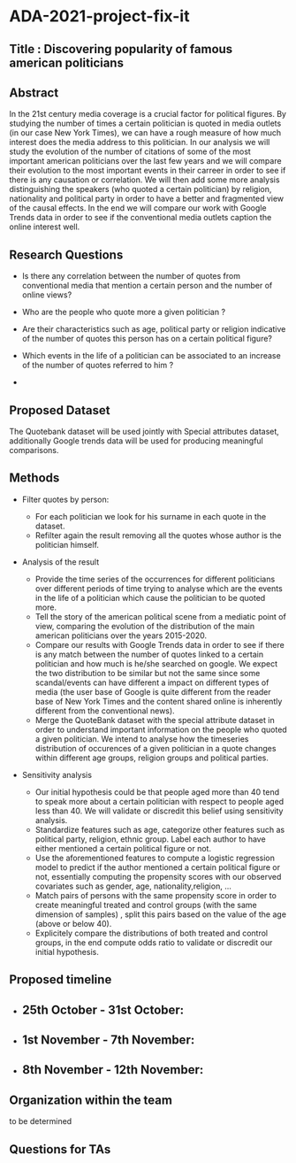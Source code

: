 # ADA-2021-project-fix-it

## Title : Discovering popularity of famous american politicians 

## Abstract

In the 21st century media coverage is a crucial factor for political figures. By studying the number of times a certain politician is quoted in media outlets (in our case New York Times), we can have a rough measure of how much interest does the media address to this politician.
In our analysis we will study the evolution of the number of citations of some of the most important american politicians over the last few years and we will compare their evolution to the most important events in their carreer in order to see if there is any causation or correlation. We will then add some more analysis distinguishing the speakers (who quoted a certain politician) by religion, nationality and political party in order to have a better and fragmented view of the causal effects. In the end we will compare our work with Google Trends data in order to see if the conventional media outlets caption the online interest well.

## Research Questions

- Is there any correlation between the number of quotes from conventional media that mention a certain person and the number of online views?

- Who are the people who quote more a given politician ?

- Are their characteristics such as age, political party or religion indicative of the number of quotes this person has on a certain political figure?

- Which events in the life of a politician can be associated to an increase of the number of quotes referred to him ? 

- 
## Proposed Dataset

The Quotebank dataset will be used jointly with Special attributes dataset, additionally Google trends data will be used for producing meaningful comparisons.

## Methods

* Filter quotes by person:
  - For each politician we look for his surname in each quote in the dataset.
  - Refilter again the result removing all the quotes whose author is the politician himself.
 
* Analysis of the result
  - Provide the time series of the occurrences for different politicians over different periods of time trying to analyse which are the events in the life of a politician which cause the politician to be quoted more.
  - Tell the story of the american political scene from a mediatic point of view, comparing the evolution of the distribution of the main american politicians over the years 2015-2020.
  - Compare our results with Google Trends data in order to see if there is any match between the number of quotes linked to a certain politician and how much is he/she searched on google. We expect the two distribution to be similar but not the same since some scandal/events can have different a impact on different types of media (the user base of Google is quite different from the reader base of New York Times and the content shared online is inherently different from the conventional news). 
  - Merge the QuoteBank dataset with the special attribute dataset in order to understand important information on the people who quoted a given politician. We intend to analyse how the timeseries distribution of occurences of a given politician in a quote changes within different age groups, religion groups and political parties.

* Sensitivity analysis
  - Our initial hypothesis could be that people aged more than 40 tend to speak more about a certain politician with respect to people aged less than 40. We will validate or discredit this belief using sensitivity analysis.
  - Standardize features such as age, categorize other features such as political party, religion, ethnic group. Label each author to have either mentioned a certain political figure or not.
  - Use the aforementioned features to compute a logistic regression model to predict if the author mentioned a certain political figure or not, essentially computing the propensity scores with our observed covariates such as gender, age, nationality,religion, ...
  - Match pairs of persons with the same propensity score in order to create meaningful treated and control groups (with the same dimension of samples) , split this pairs based on the value of the age (above or below 40).
  - Explicitely compare the distributions of both treated and control groups, in the end compute odds ratio to validate or discredit our initial hypothesis.

## Proposed timeline

* 25th October - 31st October:
  -

* 1st November - 7th November:
  -

* 8th November - 12th November:
  -


## Organization within the team

to be determined

## Questions for TAs
